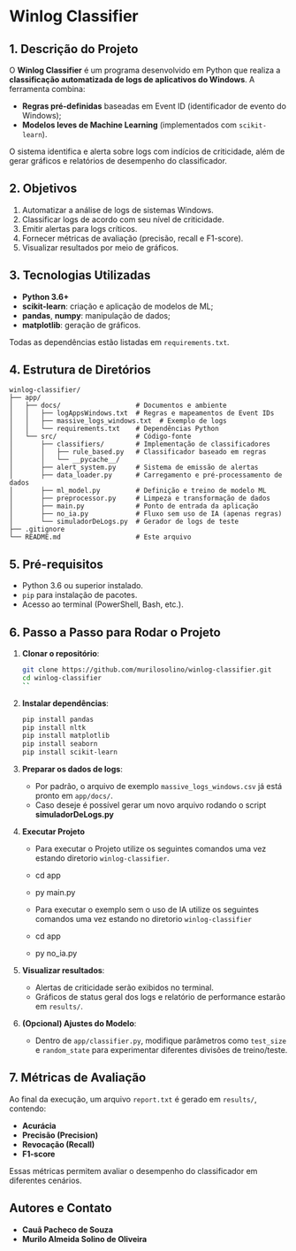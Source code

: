 # Winlog Classifier

## 1. Descrição do Projeto

O **Winlog Classifier** é um programa desenvolvido em Python que realiza a **classificação automatizada de logs de aplicativos do Windows**. A ferramenta combina:

* **Regras pré-definidas** baseadas em Event ID (identificador de evento do Windows);
* **Modelos leves de Machine Learning** (implementados com `scikit-learn`).

O sistema identifica e alerta sobre logs com indícios de criticidade, além de gerar gráficos e relatórios de desempenho do classificador.

## 2. Objetivos

1. Automatizar a análise de logs de sistemas Windows.
2. Classificar logs de acordo com seu nível de criticidade.
3. Emitir alertas para logs críticos.
4. Fornecer métricas de avaliação (precisão, recall e F1-score).
5. Visualizar resultados por meio de gráficos.

## 3. Tecnologias Utilizadas

* **Python 3.6+**
* **scikit-learn**: criação e aplicação de modelos de ML;
* **pandas**, **numpy**: manipulação de dados;
* **matplotlib**: geração de gráficos.

Todas as dependências estão listadas em `requirements.txt`.

## 4. Estrutura de Diretórios

```
winlog-classifier/
├── app/
│   ├── docs/                   # Documentos e ambiente
│   │   ├── logAppsWindows.txt  # Regras e mapeamentos de Event IDs
│   │   ├── massive_logs_windows.txt  # Exemplo de logs
│   │   └── requirements.txt    # Dependências Python
│   └── src/                    # Código-fonte
│       ├── classifiers/        # Implementação de classificadores
│       │   ├── rule_based.py   # Classificador baseado em regras
│       │   └── __pycache__/
│       ├── alert_system.py     # Sistema de emissão de alertas
│       ├── data_loader.py      # Carregamento e pré-processamento de dados
│       ├── ml_model.py         # Definição e treino de modelo ML
│       ├── preprocessor.py     # Limpeza e transformação de dados
│       ├── main.py             # Ponto de entrada da aplicação
│       ├── no_ia.py            # Fluxo sem uso de IA (apenas regras)
│       └── simuladorDeLogs.py  # Gerador de logs de teste
├── .gitignore
└── README.md                   # Este arquivo
```

## 5. Pré-requisitos

* Python 3.6 ou superior instalado.
* `pip` para instalação de pacotes.
* Acesso ao terminal (PowerShell, Bash, etc.).

## 6. Passo a Passo para Rodar o Projeto

1. **Clonar o repositório**:

   ```bash
   git clone https://github.com/murilosolino/winlog-classifier.git
   cd winlog-classifier
   ``
3. **Instalar dependências**:

   ```bash
   pip install pandas
   pip install nltk
   pip install matplotlib
   pip install seaborn
   pip install scikit-learn
   ```

4. **Preparar os dados de logs**:

   * Por padrão, o arquivo de exemplo `massive_logs_windows.csv` já está pronto em `app/docs/`.
   * Caso deseje é possível gerar um novo arquivo rodando o script **simuladorDeLogs.py**

5. **Executar Projeto**
    * Para executar o Projeto utilize os seguintes comandos uma vez estando diretorio `winlog-classifier`.
    * cd app
    * py main.py 

    * Para executar o exemplo sem o uso de IA utilize os seguintes comandos uma vez estando no diretorio `winlog-classifier`
    * cd app
    * py no_ia.py 


6. **Visualizar resultados**:

   * Alertas de criticidade serão exibidos no terminal.
   * Gráficos de status geral dos logs e relatório de performance estarão em `results/`.

7. **(Opcional) Ajustes do Modelo**:

   * Dentro de `app/classifier.py`, modifique parâmetros como `test_size` e `random_state` para experimentar diferentes divisões de treino/teste.

## 7. Métricas de Avaliação

Ao final da execução, um arquivo `report.txt` é gerado em `results/`, contendo:

* **Acurácia**
* **Precisão (Precision)**
* **Revocação (Recall)**
* **F1-score**

Essas métricas permitem avaliar o desempenho do classificador em diferentes cenários.

## Autores e Contato

* **Cauã Pacheco de Souza**
* **Murilo Almeida Solino de Oliveira**
